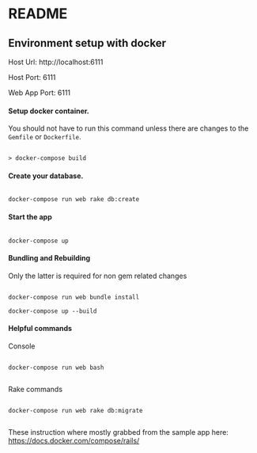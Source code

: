 # README

## Environment setup with docker

Host Url: http://localhost:6111

Host Port: 6111

Web App Port: 6111

#### Setup docker container.  

You should not have to run this command unless
there are changes to the `Gemfile` or  `Dockerfile`.

```

> docker-compose build

```

#### Create your database.  

```

docker-compose run web rake db:create

```

#### Start the app

```

docker-compose up

```

#### Bundling and Rebuilding

Only the latter is required for non gem related changes

```

docker-compose run web bundle install

docker-compose up --build

```

#### Helpful commands

Console

```

docker-compose run web bash


```

Rake commands

```

docker-compose run web rake db:migrate


```

These instruction where mostly grabbed from the sample app here: https://docs.docker.com/compose/rails/

